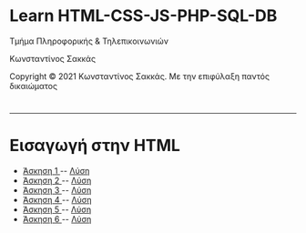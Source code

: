 <html>
<body>
<h1> Learn HTML-CSS-JS-PHP-SQL-DB</h1>
<p> Τμήμα Πληροφορικής & Τηλεπικοινωνιών </p>
<p> Κωνσταντίνος Σακκάς</p>
<p>Copyright © 2021 Κωνσταντίνος Σακκάς. Με την επιφύλαξη παντός δικαιώματος</p>
  <h1></h1>
<hr>

<h1>Εισαγωγή στην HTML</h1>

<ul> 

<li><a href="./1η Άσκηση.html" target="_blank">Άσκηση 1 </a> -- <a href="https://github.com/ksakkas/Learn-Create-Site/blob/master/%CE%91%CF%83%CE%BA%CE%AE%CF%83%CE%B5%CE%B9%CF%82%20HTML/1%CE%B7%20%CE%86%CF%83%CE%BA%CE%B7%CF%83%CE%B7.html">Λύση </a></li>
<li><a href="./2η Άσκηση.html" target="_blank">Άσκηση 2 </a> -- <a href="https://github.com/ksakkas/Learn-Create-Site/blob/master/%CE%91%CF%83%CE%BA%CE%AE%CF%83%CE%B5%CE%B9%CF%82%20HTML/2%CE%B7%20%CE%86%CF%83%CE%BA%CE%B7%CF%83%CE%B7.html">Λύση </a></li>
<li><a href="./3η Άσκηση.html" target="_blank">Άσκηση 3 </a> -- <a href="https://github.com/ksakkas/Learn-Create-Site/blob/master/%CE%91%CF%83%CE%BA%CE%AE%CF%83%CE%B5%CE%B9%CF%82%20HTML/3%CE%B7%20%CE%86%CF%83%CE%BA%CE%B7%CF%83%CE%B7.html">Λύση </a></li>
<li><a href="./4η Άσκηση.html" target="_blank">Άσκηση 4 </a> -- <a href="https://github.com/ksakkas/Learn-Create-Site/blob/master/%CE%91%CF%83%CE%BA%CE%AE%CF%83%CE%B5%CE%B9%CF%82%20HTML/4%CE%B7%20%CE%86%CF%83%CE%BA%CE%B7%CF%83%CE%B7.html">Λύση </a></li>
<li><a href="./5η Άσκηση.html" target="_blank">Άσκηση 5 </a> -- <a href="https://github.com/ksakkas/Learn-Create-Site/blob/master/%CE%91%CF%83%CE%BA%CE%AE%CF%83%CE%B5%CE%B9%CF%82%20HTML/5%CE%B7%20%CE%86%CF%83%CE%BA%CE%B7%CF%83%CE%B7.html">Λύση </a></li>
<li><a href="./6η Άσκηση.html" target="_blank">Άσκηση 6 </a> -- <a href="https://github.com/ksakkas/Learn-Create-Site/blob/master/%CE%91%CF%83%CE%BA%CE%AE%CF%83%CE%B5%CE%B9%CF%82%20HTML/6%CE%B7%20%CE%86%CF%83%CE%BA%CE%B7%CF%83%CE%B7.html">Λύση </a></li>

</ul>